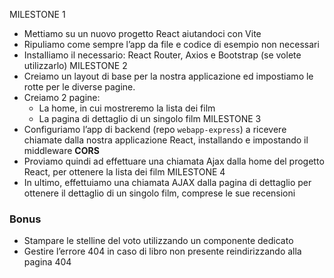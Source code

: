MILESTONE 1
- Mettiamo su un nuovo progetto React aiutandoci con Vite
- Ripuliamo come sempre l’app da file e codice di esempio non necessari
- Installiamo il necessario: React Router, Axios e Bootstrap (se volete utilizzarlo)
MILESTONE 2
- Creiamo un layout di base per la nostra applicazione ed impostiamo le rotte per le diverse pagine.
- Creiamo 2 pagine:
    - La home, in cui mostreremo la lista dei film
    - La pagina di dettaglio di un singolo film
MILESTONE 3
- Configuriamo l’app di backend (repo `webapp-express`) a ricevere chiamate dalla nostra applicazione React, installando e impostando il middleware **CORS**
- Proviamo quindi ad effettuare una chiamata Ajax dalla home del progetto React, per ottenere la lista dei film
MILESTONE 4
- In ultimo, effettuiamo una chiamata AJAX dalla pagina di dettaglio per ottenere il dettaglio di un singolo film, comprese le sue recensioni
### Bonus
- Stampare le stelline del voto utilizzando un componente dedicato
- Gestire l’errore 404 in caso di libro non presente reindirizzando alla pagina 404